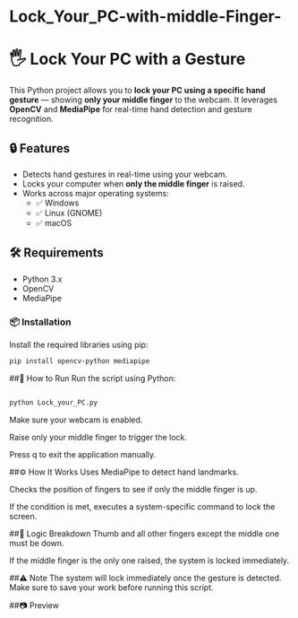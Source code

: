 # Lock_Your_PC-with-middle-Finger-
# 🖐️ Lock Your PC with a Gesture

This Python project allows you to **lock your PC using a specific hand gesture** — showing **only your middle finger** to the webcam. It leverages **OpenCV** and **MediaPipe** for real-time hand detection and gesture recognition.

## 🔒 Features

- Detects hand gestures in real-time using your webcam.
- Locks your computer when **only the middle finger** is raised.
- Works across major operating systems:
  - ✅ Windows
  - ✅ Linux (GNOME)
  - ✅ macOS

## 🛠️ Requirements

- Python 3.x
- OpenCV
- MediaPipe

### 📦 Installation

Install the required libraries using pip:

```bash
pip install opencv-python mediapipe
```
##🚀 How to Run
Run the script using Python:

```bash

python Lock_your_PC.py
```
Make sure your webcam is enabled.

Raise only your middle finger to trigger the lock.

Press q to exit the application manually.

##⚙️ How It Works
Uses MediaPipe to detect hand landmarks.

Checks the position of fingers to see if only the middle finger is up.

If the condition is met, executes a system-specific command to lock the screen.

##🧠 Logic Breakdown
Thumb and all other fingers except the middle one must be down.

If the middle finger is the only one raised, the system is locked immediately.

##⚠️ Note
The system will lock immediately once the gesture is detected. Make sure to save your work before running this script.

##📷 Preview
